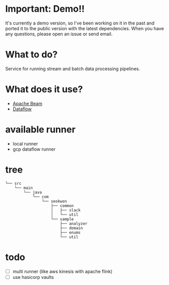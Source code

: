 # Important: Demo!!
It's currently a demo version, so I've been working on it in the past and ported it to the public version with the latest dependencies.
When you have any questions, please open an issue or send email.

# What to do?
Service for running stream and batch data processing pipelines.

# What does it use?
- [Apache Beam](https://beam.apache.org/)
- [Dataflow](https://cloud.google.com/dataflow/docs/about-dataflow?hl=ko)

# available runner
- local runner
- gcp dataflow runner

# tree
```
└── src
    └── main
        └── java
            └── com
                └── seokwon
                    ├── common
                    │   ├── slack
                    │   └── util
                    └── sample
                        ├── analyzer
                        ├── domain
                        ├── enums
                        └── util

```

# todo
  - [ ] multi runner (like aws kinesis with apache flink)
  - [ ] use hasicorp vaults